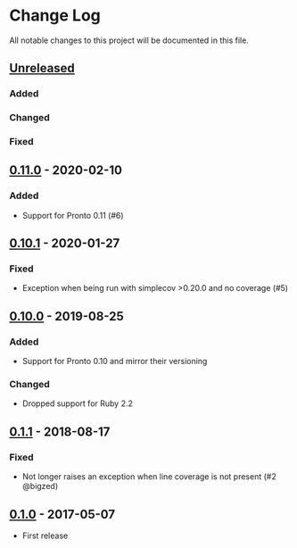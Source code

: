 # Change Log

All notable changes to this project will be documented in this file.

## [Unreleased]

### Added

### Changed

### Fixed

## [0.11.0] - 2020-02-10

### Added

- Support for Pronto 0.11 (#6)

## [0.10.1] - 2020-01-27

### Fixed

- Exception when being run with simplecov >0.20.0 and no coverage (#5)

## [0.10.0] - 2019-08-25

### Added

- Support for Pronto 0.10 and mirror their versioning

### Changed

- Dropped support for Ruby 2.2

## [0.1.1] - 2018-08-17

### Fixed

- Not longer raises an exception when line coverage is not present (#2 @bigzed)

## [0.1.0] - 2017-05-07

- First release

[unreleased]: https://github.com/dsander/pronto-simplecov/compare/v0.11.0...HEAD
[0.11.0]: https://github.com/dsander/pronto-simplecov/compare/v0.10.1...v0.11.0
[0.10.1]: https://github.com/dsander/pronto-simplecov/compare/v0.10.0...v0.10.1
[0.10.0]: https://github.com/dsander/pronto-simplecov/compare/v0.1.1...v0.10.0
[0.1.1]: https://github.com/dsander/pronto-simplecov/compare/v0.1.0...v0.1.1
[0.1.0]: https://github.com/dsander/pronto-simplecov/compare/e020a804f16c5df8f1d45d1f921955928a669dd6...v0.1.0
